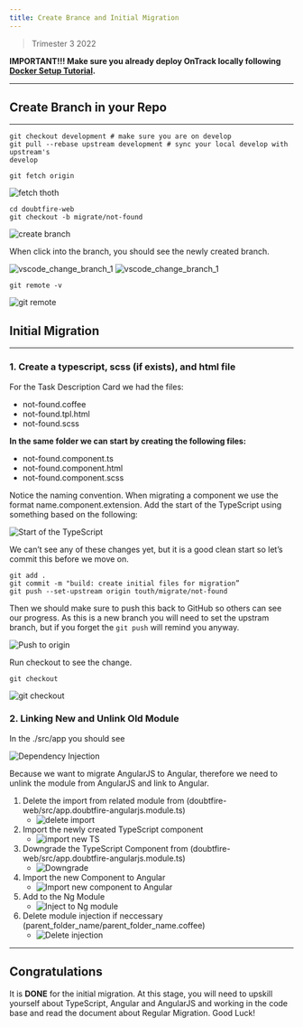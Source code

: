 ```yaml
---
title: Create Brance and Initial Migration
---
```


> Trimester 3 2022

**IMPORTANT!!! Make sure you already deploy OnTrack locally following
[Docker Setup Tutorial](../Deploy%20OnTrack%20using%20Docker/Docker_Setup_Tutorial.md).**

---

## Create Branch in your Repo

---

```console
git checkout development # make sure you are on develop
git pull --rebase upstream development # sync your local develop with upstream's
develop
```

```console
git fetch origin
```

![fetch thoth](imgs/fetch_thoth.png)

```console
cd doubtfire-web
git checkout -b migrate/not-found
```

![create branch](imgs/create_branch.png)

When click into the branch, you should see the newly created branch.

![vscode_change_branch_1](imgs/vscode_change_branch_1.png)
![vscode_change_branch_1](imgs/vscode_change_branch_2.png)

```console
git remote -v
```

![git remote](imgs/git_remote.png)

## Initial Migration

---

### **1. Create a typescript, scss (if exists), and html file**

For the Task Description Card we had the files:

- not-found.coffee
- not-found.tpl.html
- not-found.scss

**In the same folder we can start by creating the following files:**

- not-found.component.ts
- not-found.component.html
- not-found.component.scss

Notice the naming convention. When migrating a component we use the format name.component.extension.
Add the start of the TypeScript using something based on the following:

![Start of the TypeScript](imgs/start_typescript.png)

We can’t see any of these changes yet, but it is a good clean start so let’s
commit this before we move on.

```console
git add .
git commit -m "build: create initial files for migration”
git push --set-upstream origin touth/migrate/not-found
```

Then we should make sure to push this back to GitHub so others can see our
progress. As this is a new branch you will need to set the upstram branch,
but if you forget the `git push` will remind you anyway.

![Push to origin](imgs/push_to_origin.png)

Run checkout to see the change.

```console
git checkout
```

![git checkout](imgs/git_checkout.png)

### **2. Linking New and Unlink Old Module**

In the ./src/app you should see

![Dependency Injection](imgs/Dependency_Injection.png)

Because we want to migrate AngularJS to Angular, therefore we need to unlink the
module from AngularJS and link to Angular.

1. Delete the import from related module from (doubtfire-web/src/app.doubtfire-angularjs.module.ts)
   - ![delete import](imgs/delete_import.png)
2. Import the newly created TypeScript component
   - ![import new TS](imgs/Import_TS_component.png)
3. Downgrade the TypeScript Component from (doubtfire-web/src/app.doubtfire-angularjs.module.ts)
   - ![Downgrade](imgs/downgrade.png)
4. Import the new Component to Angular
   - ![Import new component to Angular](imgs/import_to_angular.png)
5. Add to the Ng Module
   - ![Inject to Ng module](imgs/import_to_ng_module.png)
6. Delete module injection if neccessary (parent_folder_name/parent_folder_name.coffee)
   - ![Delete injection](imgs/delete_injection.png)

---

## **Congratulations**

It is **DONE** for the initial migration. At this stage, you will need to
upskill yourself about TypeScript, Angular and AngularJS and working in the
code base and read the document about Regular Migration. Good Luck!
